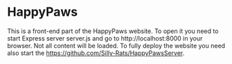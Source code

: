 # HappyPaws
This is a front-end part of the HappyPaws website. 
To open it you need to start Express server server.js and go to http://localhost:8000 in your browser.
Not all content will be loaded. To fully deploy the website you need also start the https://github.com/Silly-Rats/HappyPawsServer.
